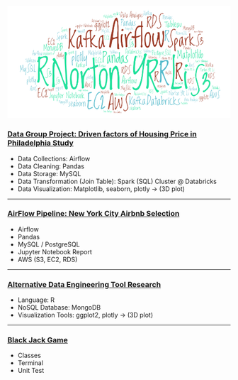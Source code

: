 ![Norton_Portfolio](img/norton_portflio.png)
### [Data Group Project: Driven factors of Housing Price in Philadelphia Study](https://github.com/nortonlyr/ZCW.DataGroupProject)   

- Data Collections: Airflow
- Data Cleaning: Pandas
- Data Storage: MySQL
- Data Transformation (Join Table): Spark (SQL) Cluster @ Databricks  
- Data Visualization: Matplotlib, seaborn, plotly -> (3D plot)
  

---
### [AirFlow Pipeline: New York City Airbnb Selection](https://github.com/nortonlyr/DataEngineering.Labs.AirflowProject)

- Airflow
- Pandas
- MySQL / PostgreSQL
- Jupyter Notebook Report
- AWS (S3, EC2, RDS)


---
### [Alternative Data Engineering Tool Research](https://github.com/nortonlyr/Week9-ResearchProjects)  

- Language: R
- NoSQL Database: MongoDB
- Visualization Tools: ggplot2, plotly -> (3D plot)
  

---
### [Black Jack Game](https://github.com/nortonlyr/PythonFundamentals.Labs.BlackJack)   
  
- Classes 
- Terminal
- Unit Test 
  
